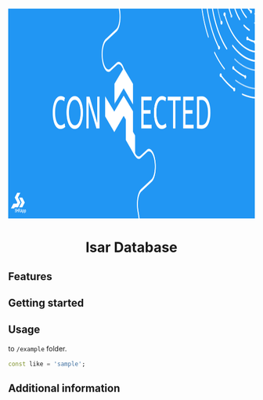 <p align="center">
  <a href="https://isar.dev">
    <img src="https://github.com/sohrabonline/connected/blob/master/assets/logo.png?sanitize=true" height="428">
  </a>
  <h1 align="center">Isar Database</h1>
</p>



## Features


## Getting started



## Usage

to `/example` folder.

```dart
const like = 'sample';
```

## Additional information


